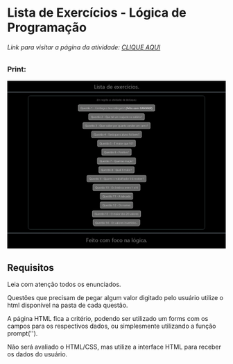 # Lista de Exercícios - Lógica de Programação  

###### Link para visitar a página da atividade: [CLIQUE AQUI](https://giunossauro.github.io/iFood_Lets-Code_Sala-842/2_Logica-com-JavaScript/Atividades-de-Fixacao/index.html)

### Print:

![Print](https://github.com/Giunossauro/iFood_Lets-Code_Sala-842/blob/master/2_Logica-com-JavaScript/Atividades-de-Fixacao/img/2f.gif)

## Requisitos  

Leia com atenção todos os enunciados.

Questões que precisam de pegar algum valor digitado pelo usuário utilize o html disponível na pasta de cada questão.

A página HTML fica a critério, podendo ser utilizado um forms com os campos para os respectivos dados, ou simplesmente utilizando a função prompt('').

Não será avaliado o HTML/CSS, mas utilize a interface HTML para receber os dados do usuário.  
 